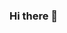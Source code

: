 ### Hi there 👋

<!--
**albusaidy05/albusaidy05** is a ✨ _special_ ✨ repository because its `README.md` (this file) appears on your GitHub profile.

Here are some ideas to get you started:

- 🔭 I’m currently working on Ice On The Go
- 🌱 I’m currently learning Javascript
- 👯 I’m looking to collaborate on Twitter
- 🤔 I’m looking for help with ...
- 💬 Ask me about Mobile development
- 📫 How to reach me: twitter -@albusaidy05 email- albusaidy05@gmail.com
- 😄 Pronouns: He/His
- ⚡ Fun fact: ...

